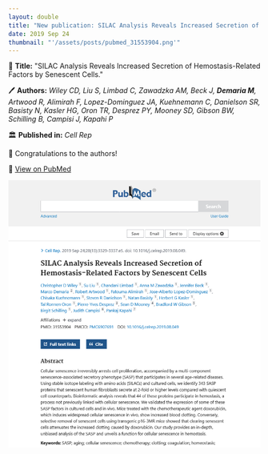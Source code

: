 ```yaml
---
layout: double
title: "New publication: SILAC Analysis Reveals Increased Secretion of Hemostasis-Related Factors by Senescent Cells"
date: 2019 Sep 24
thumbnail: "'/assets/posts/pubmed_31553904.png'"
---
```

📖 <strong>Title:</strong> "SILAC Analysis Reveals Increased Secretion of Hemostasis-Related Factors by Senescent Cells."  

🖊️ <strong>Authors:</strong> <em>Wiley CD, Liu S, Limbad C, Zawadzka AM, Beck J, <strong>Demaria M</strong>, Artwood R, Alimirah F, Lopez-Dominguez JA, Kuehnemann C, Danielson SR, Basisty N, Kasler HG, Oron TR, Desprez PY, Mooney SD, Gibson BW, Schilling B, Campisi J, Kapahi P</em>  

🏛️ <strong>Published in:</strong> <em>Cell Rep</em>  

🎉 Congratulations to the authors!  

🔗 <a href="https://pubmed.ncbi.nlm.nih.gov/31553904/">View on PubMed</a>  

![Publication Image](/assets/posts/pubmed_31553904.png)
